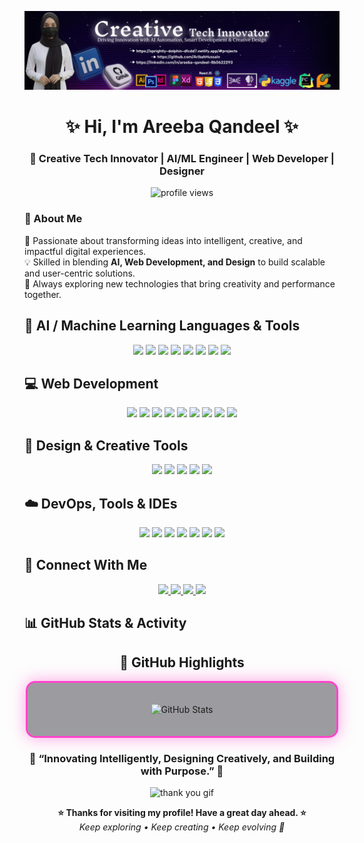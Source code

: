 ![logo](https://github.com/AribahHussain/AribahHussain/blob/main/Banner.png)
<h1 align="center">✨ Hi, I'm Areeba Qandeel ✨</h1>
<h3 align="center">🚀 Creative Tech Innovator | AI/ML Engineer | Web Developer | Designer</h3>

<p align="center">
  <img src="https://komarev.com/ghpvc/?username=AribahHussain&label=Profile%20Views&color=ff69b4&style=for-the-badge" alt="profile views" />
</p>



### 💫 About Me
🌟 Passionate about transforming ideas into intelligent, creative, and impactful digital experiences.  
💡 Skilled in blending **AI, Web Development, and Design** to build scalable and user-centric solutions.  
🎯 Always exploring new technologies that bring creativity and performance together.



## 🧠 AI / Machine Learning Languages & Tools
<p align="center">
  <img src="https://img.shields.io/badge/Python-3776AB?style=for-the-badge&logo=python&logoColor=white"/>
  <img src="https://img.shields.io/badge/TensorFlow-FF6F00?style=for-the-badge&logo=tensorflow&logoColor=white"/>
  <img src="https://img.shields.io/badge/PyTorch-EE4C2C?style=for-the-badge&logo=pytorch&logoColor=white"/>
  <img src="https://img.shields.io/badge/Scikit--learn-F7931E?style=for-the-badge&logo=scikit-learn&logoColor=white"/>
  <img src="https://img.shields.io/badge/OpenCV-5C3EE8?style=for-the-badge&logo=opencv&logoColor=white"/>
  <img src="https://img.shields.io/badge/Streamlit-FF4B4B?style=for-the-badge&logo=streamlit&logoColor=white"/>
  <img src="https://img.shields.io/badge/Numpy-013243?style=for-the-badge&logo=numpy&logoColor=white"/>
  <img src="https://img.shields.io/badge/Pandas-150458?style=for-the-badge&logo=pandas&logoColor=white"/>
</p>



## 💻 Web Development 
<p align="center">
  <img src="https://img.shields.io/badge/HTML5-E34F26?style=for-the-badge&logo=html5&logoColor=white"/>
  <img src="https://img.shields.io/badge/CSS3-1572B6?style=for-the-badge&logo=css3&logoColor=white"/>
  <img src="https://img.shields.io/badge/JavaScript-F7DF1E?style=for-the-badge&logo=javascript&logoColor=black"/>
  <img src="https://img.shields.io/badge/React-20232A?style=for-the-badge&logo=react&logoColor=61DAFB"/>
  <img src="https://img.shields.io/badge/Tailwind_CSS-38B2AC?style=for-the-badge&logo=tailwind-css&logoColor=white"/>
  <img src="https://img.shields.io/badge/Bootstrap-7952B3?style=for-the-badge&logo=bootstrap&logoColor=white"/>
  <img src="https://img.shields.io/badge/Flask-000000?style=for-the-badge&logo=flask&logoColor=white"/>
  <img src="https://img.shields.io/badge/Firebase-FFCA28?style=for-the-badge&logo=firebase&logoColor=black"/>
  <img src="https://img.shields.io/badge/MySQL-4479A1?style=for-the-badge&logo=mysql&logoColor=white"/>
</p>


## 🎨 Design & Creative Tools
<p align="center">
  <img src="https://img.shields.io/badge/Adobe%20Illustrator-FF9A00?style=for-the-badge&logo=adobe%20illustrator&logoColor=white"/>
  <img src="https://img.shields.io/badge/Adobe%20Photoshop-31A8FF?style=for-the-badge&logo=adobe%20photoshop&logoColor=white"/>
  <img src="https://img.shields.io/badge/Figma-F24E1E?style=for-the-badge&logo=figma&logoColor=white"/>
  <img src="https://img.shields.io/badge/Canva-00C4CC?style=for-the-badge&logo=canva&logoColor=white"/>
  <img src="https://img.shields.io/badge/Adobe%20XD-FF61F6?style=for-the-badge&logo=adobe%20xd&logoColor=white"/>
</p>



## ☁️ DevOps, Tools & IDEs
<p align="center">
  <img src="https://img.shields.io/badge/AWS-232F3E?style=for-the-badge&logo=amazon-aws&logoColor=white"/>
  <img src="https://img.shields.io/badge/Docker-2496ED?style=for-the-badge&logo=docker&logoColor=white"/>
  <img src="https://img.shields.io/badge/Linux-FCC624?style=for-the-badge&logo=linux&logoColor=black"/>
  <img src="https://img.shields.io/badge/Git-F05032?style=for-the-badge&logo=git&logoColor=white"/>
  <img src="https://img.shields.io/badge/GitHub-000000?style=for-the-badge&logo=github&logoColor=white"/>
  <img src="https://img.shields.io/badge/VS%20Code-0078D4?style=for-the-badge&logo=visual-studio-code&logoColor=white"/>
  <img src="https://img.shields.io/badge/Postman-FF6C37?style=for-the-badge&logo=postman&logoColor=white"/>
</p>



## 🌟 Connect With Me
<p align="center">
  <a href="https://github.com/AribahHussain" target="blank">
    <img src="https://img.shields.io/badge/GitHub-000000?style=for-the-badge&logo=github&logoColor=white" />
  </a>
  <a href="https://linkedin.com/in/areeba-qandeel-8b0622293" target="blank">
    <img src="https://img.shields.io/badge/LinkedIn-0077B5?style=for-the-badge&logo=linkedin&logoColor=white" />
  </a>
  <a href="https://sprightly-dolphin-dfcdd7.netlify.app/" target="blank">
    <img src="https://img.shields.io/badge/Portfolio-ff69b4?style=for-the-badge&logo=About.me&logoColor=white" />
<a href="https://www.behance.net/areebahhussain" target="_blank">
  <img src="https://img.shields.io/badge/Portfolio-C8A2C8?style=for-the-badge&logo=behance&logoColor=1769FF" />
</a>
</p>



## 📊 GitHub Stats & Activity

<h2 align="center">🌟 GitHub Highlights</h2>

<div align="center" style="
  border: 3px solid #ff44cc;
  border-radius: 15px;
  padding: 20px;
  width: 90%;
  margin: auto;
  box-shadow: 0 0 25px rgba(255, 68, 204, 0.5);
  background: rgba(10,10,20,0.4);
">
  <p align="center">
    <img src="https://github-readme-stats.vercel.app/api?username=AribahHussain&show_icons=true&theme=radical&count_private=true&include_all_commits=true" width="48%" alt="GitHub Stats"/>
  </p>
</div>



<h3 align="center">💫 “Innovating Intelligently, Designing Creatively, and Building with Purpose.” 💫</h3>

<p align="center">
  <img src="https://i.pinimg.com/236x/90/e8/ff/90e8ff78f7bef8490e0ab9cb5b83ee0f.jpg" width="200" alt="thank you gif">
</p>

<p align="center">
  <b>⭐ Thanks for visiting my profile! Have a great day ahead. ⭐</b><br>
  <i>Keep exploring • Keep creating • Keep evolving 🚀</i>
</p>
